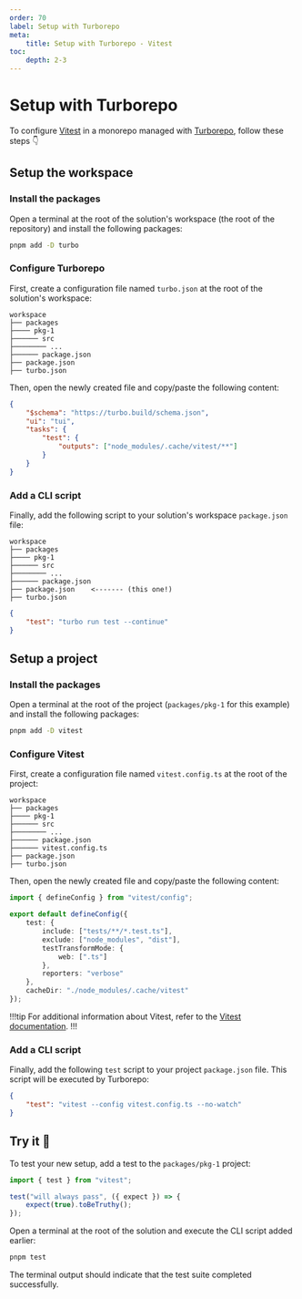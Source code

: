 ```yaml
---
order: 70
label: Setup with Turborepo
meta:
    title: Setup with Turborepo - Vitest
toc:
    depth: 2-3
---
```


# Setup with Turborepo

To configure [Vitest](https://vitest.dev/) in a monorepo managed with [Turborepo](https://turborepo.com/), follow these steps 👇

## Setup the workspace

### Install the packages

Open a terminal at the root of the solution's workspace (the root of the repository) and install the following packages:

```bash
pnpm add -D turbo
```

### Configure Turborepo

First, create a configuration file named `turbo.json` at the root of the solution's workspace:

``` !#8
workspace
├── packages
├──── pkg-1
├────── src
├──────── ...
├────── package.json
├── package.json
├── turbo.json
```

Then, open the newly created file and copy/paste the following content:

```json !#5-7
{
    "$schema": "https://turbo.build/schema.json",
    "ui": "tui",
    "tasks": {
        "test": {
            "outputs": ["node_modules/.cache/vitest/**"]
        }
    }
}
```

### Add a CLI script

Finally, add the following script to your solution's workspace `package.json` file:

``` !#7
workspace
├── packages
├──── pkg-1
├────── src
├──────── ...
├────── package.json
├── package.json    <------- (this one!)
├── turbo.json
```

```json package.json
{
    "test": "turbo run test --continue"
}
```

## Setup a project

### Install the packages

Open a terminal at the root of the project (`packages/pkg-1` for this example) and install the following packages:

```bash
pnpm add -D vitest
```

### Configure Vitest

First, create a configuration file named `vitest.config.ts` at the root of the project:

``` !#7
workspace
├── packages
├──── pkg-1
├────── src
├──────── ...
├────── package.json
├────── vitest.config.ts
├── package.json
├── turbo.json
```

Then, open the newly created file and copy/paste the following content:

```ts packages/pkg-1/vitest.config.ts
import { defineConfig } from "vitest/config";

export default defineConfig({
    test: {
        include: ["tests/**/*.test.ts"],
        exclude: ["node_modules", "dist"],
        testTransformMode: {
            web: [".ts"]
        },
        reporters: "verbose"
    },
    cacheDir: "./node_modules/.cache/vitest"
});
```

!!!tip
For additional information about Vitest, refer to the [Vitest documentation](https://vitest.dev/). 
!!!

### Add a CLI script

Finally, add the following `test` script to your project `package.json` file. This script will be executed by Turborepo:

```json packages/pkg-1/package.json
{
    "test": "vitest --config vitest.config.ts --no-watch"
}
```

## Try it :rocket:

To test your new setup, add a test to the `packages/pkg-1` project:

```ts packages/pkg-1/tests/foo.test.ts
import { test } from "vitest";

test("will always pass", ({ expect }) => {
    expect(true).toBeTruthy();
});
```

Open a terminal at the root of the solution and execute the CLI script added earlier:

```bash
pnpm test
```

The terminal output should indicate that the test suite completed successfully.


